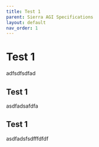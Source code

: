 ```yaml
---
title: Test 1
parent: Sierra AGI Specifications
layout: default
nav_order: 1
---
```



# Test 1
adfsdfsdfad

## Test 1
asdfadsafdfa

## Test 1
asdfadsfsdfffdfdf